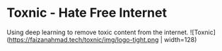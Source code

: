# Toxnic - Hate Free Internet
Using deep learning to remove toxic content from the internet.
![Toxnic](https://faizanahmad.tech/toxnic/img/logo-tight.png | width=128)